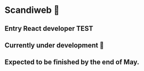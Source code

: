 # Scandiweb 🚀

## Entry React developer TEST

## Currently under development 👷
## Expected to be finished by the end of May.
